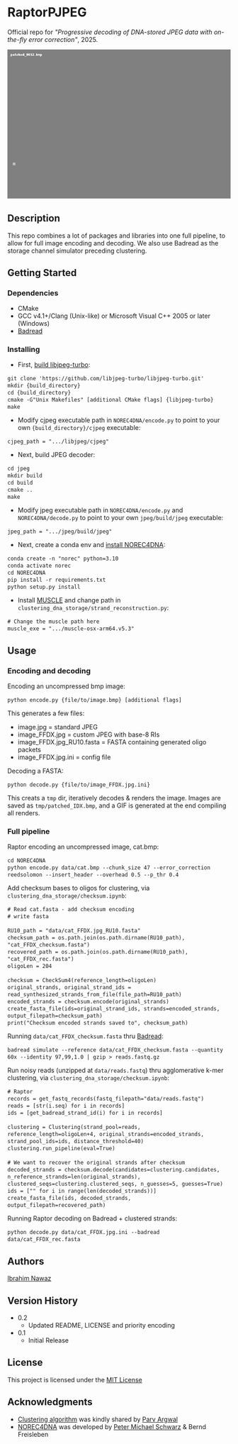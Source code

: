 # RaptorPJPEG

Official repo for *"Progressive decoding of DNA-stored JPEG data with on-the-fly error correction"*, 2025.

![Decoding cat GIF](data/cat.gif)

## Description

This repo combines a lot of packages and libraries into one full pipeline, to allow for full image encoding and decoding. We also use Badread as the storage channel simulator preceding clustering.

## Getting Started

### Dependencies

* CMake
* GCC v4.1+/Clang (Unix-like) or Microsoft Visual C++ 2005 or later (Windows)
* [Badread](https://github.com/rrwick/Badread)

### Installing

* First, [build libjpeg-turbo](https://github.com/libjpeg-turbo/libjpeg-turbo/blob/main/BUILDING.md):
```
git clone 'https://github.com/libjpeg-turbo/libjpeg-turbo.git'
mkdir {build_directory}
cd {build_directory}
cmake -G"Unix Makefiles" [additional CMake flags] {libjpeg-turbo}
make
```
* Modify cjpeg executable path in `NOREC4DNA/encode.py` to point to your own `{build_directory}/cjpeg` executable:
```
cjpeg_path = ".../libjpeg/cjpeg"
```
* Next, build JPEG decoder:
```
cd jpeg
mkdir build
cd build
cmake ..
make
```
* Modify jpeg executable path in `NOREC4DNA/encode.py` and `NOREC4DNA/decode.py` to point to your own `jpeg/build/jpeg` executable:
```
jpeg_path = ".../jpeg/build/jpeg"
```
* Next, create a conda env and [install NOREC4DNA](https://github.com/umr-ds/NOREC4DNA):
```
conda create -n "norec" python=3.10
conda activate norec
cd NOREC4DNA
pip install -r requirements.txt
python setup.py install
```
* Install [MUSCLE](https://github.com/rcedgar/muscle/releases) and change path in `clustering_dna_storage/strand_reconstruction.py`:
```
# Change the muscle path here
muscle_exe = ".../muscle-osx-arm64.v5.3"
```
## Usage
### Encoding and decoding

Encoding an uncompressed bmp image:
```
python encode.py {file/to/image.bmp} [additional flags]
```
This generates a few files:
* image.jpg = standard JPEG
* image_FFDX.jpg = custom JPEG with base-8 RIs
* image_FFDX.jpg_RU10.fasta = FASTA containing generated oligo packets
* image_FFDX.jpg.ini = config file

Decoding a FASTA:
```
python decode.py {file/to/image_FFDX.jpg.ini}
```
This creats a `tmp` dir, iteratively decodes & renders the image.
Images are saved as `tmp/patched_IDX.bmp`, and a GIF is generated at the end compiling all renders.

### Full pipeline

Raptor encoding an uncompressed image, cat.bmp:
```
cd NOREC4DNA
python encode.py data/cat.bmp --chunk_size 47 --error_correction reedsolomon --insert_header --overhead 0.5 --p_thr 0.4
```

Add checksum bases to oligos for clustering, via `clustering_dna_storage/checksum.ipynb`:
```
# Read cat.fasta - add checksum encoding
# write fasta

RU10_path = "data/cat_FFDX.jpg_RU10.fasta"
checksum_path = os.path.join(os.path.dirname(RU10_path), "cat_FFDX_checksum.fasta")
recovered_path = os.path.join(os.path.dirname(RU10_path), "cat_FFDX_rec.fasta")
oligoLen = 204

checksum = CheckSum4(reference_length=oligoLen)
original_strands, original_strand_ids = read_synthesized_strands_from_file(file_path=RU10_path)
encoded_strands = checksum.encode(original_strands)
create_fasta_file(ids=original_strand_ids, strands=encoded_strands, output_filepath=checksum_path)
print("Checksum encoded strands saved to", checksum_path)
```

Running `data/cat_FFDX_checksum.fasta` thru [Badread](https://github.com/rrwick/Badread):
```
badread simulate --reference data/cat_FFDX_checksum.fasta --quantity 60x --identity 97,99,1.0 | gzip > reads.fastq.gz
```
Run noisy reads (unzipped at `data/reads.fastq`) thru agglomerative k-mer clustering, via `clustering_dna_storage/checksum.ipynb`:
```
# Raptor
records = get_fastq_records(fastq_filepath="data/reads.fastq")
reads = [str(i.seq) for i in records]
ids = [get_badread_strand_id(i) for i in records]

clustering = Clustering(strand_pool=reads, reference_length=oligoLen+4, original_strands=encoded_strands, strand_pool_ids=ids, distance_threshold=40)
clustering.run_pipeline(eval=True)

# We want to recover the original strands after checksum
decoded_strands = checksum.decode(candidates=clustering.candidates, n_reference_strands=len(original_strands), clustered_seqs=clustering.clustered_seqs, n_guesses=5, guesses=True)
ids = ["" for i in range(len(decoded_strands))]
create_fasta_file(ids, decoded_strands, output_filepath=recovered_path)
```
Running Raptor decoding on Badread + clustered strands:
```
python decode.py data/cat_FFDX.jpg.ini --badread data/cat_FFDX_rec.fasta
```

## Authors

[Ibrahim Nawaz](mailto:ibrahim.nawaz22@imperial.ac.uk)

## Version History

* 0.2
    * Updated README, LICENSE and priority encoding
* 0.1
    * Initial Release

## License

This project is licensed under the [MIT License](LICENSE)

## Acknowledgments

* [Clustering algorithm](https://github.com/Parvfect/clustering_dna_storage) was kindly shared by [Parv Argwal](https://github.com/Parvfect)
* [NOREC4DNA](https://github.com/umr-ds/NOREC4DNA) was developed by [Peter Michael Schwarz](https://github.com/thejanky) & Bernd Freisleben
